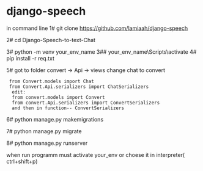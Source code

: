 # django-speech

in command line
1#    git clone https://github.com/lamiaah/django-speech

2#    cd Django-Speech-to-text-Chat

3#    python -m venv   your_env_name
 3##    your_env_name\Scripts\activate
4#    pip install -r req.txt

5#    got to folder convert -> Api -> views  change  chat to convert 

     from Convert.models import Chat
     from Convert.Api.serializers import ChatSerializers
      edit:
      from convert.models import Convert
      from convert.Api.serializers import ConvertSerializers
      and then in function-- ConvertSerializers
      
  6# python manage.py makemigrations
  
  7# python manage.py migrate
  
  8# python manage.py runserver
  
  when run programm must activate your_env
  or choese it in interpreter( ctrl+shift+p)
      
